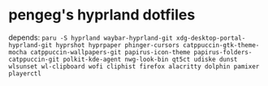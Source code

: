# pengeg's hyprland dotfiles
depends:
`paru -S hyprland waybar-hyprland-git xdg-desktop-portal-hyprland-git hyprshot hyprpaper phinger-cursors catppuccin-gtk-theme-mocha catppuccin-wallpapers-git papirus-icon-theme papirus-folders-catppuccin-git polkit-kde-agent nwg-look-bin qt5ct udiske dunst wlsunset wl-clipboard wofi cliphist firefox alacritty dolphin pamixer playerctl`
